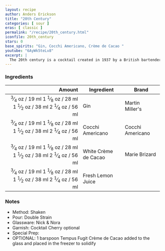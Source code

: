 ```yaml
---
layout: recipe
author: Anders Erickson
title: "20th Century"
categories: [ sour ]
eras: [ classic ]
permalink: "/recipe/20th_century.html"
iconfile: 20th_century
stars: 0
base_spirits: "Gin, Cocchi Americano, Crème de Cacao "
youtube: "6AyWk5teLv8"
excerpt: |
  The 20th century is a cocktail created in 1937 by a British bartender named C.A. Tuck, and named in honor of the celebrated 20th Century Limited train which ran between New York City and Chicago from 1902 until 1967. The recipe was first published in 1937 in the <em>Café Royal Cocktail Book</em> by William J Tarling, President of the United Kingdom Bartenders' Guild and head bartender at the Café Royal.
---
```


### Ingredients

|  Amount | Ingredient           | Brand            |
| ------: | -------------------- | ---------------- |
| <span class="onex active"> <sup>3</sup>&frasl;<sub>4</sub> oz  / 19 ml</span> <span class="onehalfx">1 <sup>1</sup>&frasl;<sub>8</sub> oz  / 28 ml</span> <span class="twox">1 <sup>1</sup>&frasl;<sub>2</sub> oz  / 38 ml</span> <span class="threex">2 <sup>1</sup>&frasl;<sub>4</sub> oz  / 56 ml</span>| Gin                  | Martin Miller's  |
| <span class="onex active"> <sup>3</sup>&frasl;<sub>4</sub> oz  / 19 ml</span> <span class="onehalfx">1 <sup>1</sup>&frasl;<sub>8</sub> oz  / 28 ml</span> <span class="twox">1 <sup>1</sup>&frasl;<sub>2</sub> oz  / 38 ml</span> <span class="threex">2 <sup>1</sup>&frasl;<sub>4</sub> oz  / 56 ml</span>| Cocchi Americano     | Cocchi Americano |
| <span class="onex active"> <sup>3</sup>&frasl;<sub>4</sub> oz  / 19 ml</span> <span class="onehalfx">1 <sup>1</sup>&frasl;<sub>8</sub> oz  / 28 ml</span> <span class="twox">1 <sup>1</sup>&frasl;<sub>2</sub> oz  / 38 ml</span> <span class="threex">2 <sup>1</sup>&frasl;<sub>4</sub> oz  / 56 ml</span>| White Crème de Cacao | Marie Brizard    |
| <span class="onex active"> <sup>3</sup>&frasl;<sub>4</sub> oz  / 19 ml</span> <span class="onehalfx">1 <sup>1</sup>&frasl;<sub>8</sub> oz  / 28 ml</span> <span class="twox">1 <sup>1</sup>&frasl;<sub>2</sub> oz  / 38 ml</span> <span class="threex">2 <sup>1</sup>&frasl;<sub>4</sub> oz  / 56 ml</span>| Fresh Lemon Juice    |

### Notes

- Method: Shaken
- Pour: Double Strain
- Glassware: Nick & Nora
- Garnish: Cocktail Cherry optional
- Special Prep:
- OPTIONAL: 1 barspoon Tempus Fugit Crème de Cacao added to the glass and placed in the freezer to solidify

    
<script type="application/ld+json">
{
  "@context": "https://schema.org",
  "@type": "Recipe",
  "author": "{{ page.author }}",
  "description": "{{ page.excerpt }}",
  "image": "{% for ingredient in site.data[page.iconfile].images.ingredient limit: 1 %}{{ ingredient.url }}{% endfor %}",
  "recipeIngredient": [
    "0.75 oz Gin                 ",
  "0.75 oz Cocchi Americano    ",
  "0.75 oz White Crème de Cacao"],
  "name": "{{ page.title }}",
  "recipeInstructions": "
- Method: Shaken
- Pour: Double Strain
- Glassware: Nick & Nora
- Garnish: Cocktail Cherry optional
- Special Prep:
- OPTIONAL: 1 barspoon Tempus Fugit Crème de Cacao added to the glass and placed in the freezer to solidify
",
  "recipeYield": "1 cocktail"
}
</script>

    